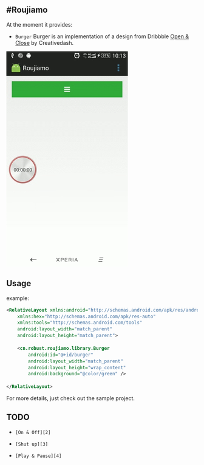 #Roujiamo
------
At the moment it provides:
* ``Burger``
Burger is an implementation of a design from Dribbble [Open & Close][1] by Creativedash.

<img src="https://github.com/sgwhp/Roujiamo/blob/master/screenshot/burger.gif" width="320" height="568" />

## Usage
  example:
```xml
<RelativeLayout xmlns:android="http://schemas.android.com/apk/res/android"
    xmlns:hex="http://schemas.android.com/apk/res-auto"
    xmlns:tools="http://schemas.android.com/tools"
    android:layout_width="match_parent"
    android:layout_height="match_parent">

    <cn.robust.roujiamo.library.Burger
        android:id="@+id/burger"
        android:layout_width="match_parent"
        android:layout_height="wrap_content"
        android:background="@color/green" />

</RelativeLayout>
```

  For more details, just check out the sample project.
  
## TODO
* ``[On & Off][2]``
* ``[Shut up][3]``
* ``[Play & Pause][4]``


  [1]: https://dribbble.com/shots/1623679-Open-Close?list=shots&sort=popular&timeframe=year&offset=0
  [2]: https://dribbble.com/shots/1631598-On-Off?list=shots&sort=popular&timeframe=year&offset=34
  [3]: https://dribbble.com/shots/1660442-Shut-Up?list=shots&sort=popular&timeframe=year&offset=52
  [4]: https://dribbble.com/shots/1681359-Play-Pause?list=users&offset=52